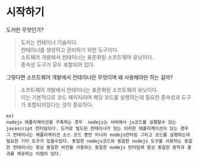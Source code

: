 # 시작하기

도커란 무엇인가?

> 도커는 컨테이너 기술이다.  
> 컨테이너를 생성하고 관리하기 위한 도구이다.  
> 소트웨어 개발에서 컨테이너는 표준화된 소프트웨어 유닛이다.  
> 종속성 도구가 모두 포함되어 있다.

그렇다면 소프트웨어 개발에서 컨테이너란 무엇이며 왜 사용해야만 하는 걸까?

> 소프트웨어 개발에서 컨테이너는 표준화된 소프트웨어 유닛이다.  
> 이는 기본적으로 코드 패키지이며 해당 코드를 실행하는데 필요한 종속성과 도구가 포함되어있다는 것이 중요하다.

```
ex)
nodejs 애플리케이션을 구축하는 경우  nodejs는 서버에서 js코드를 실행할수 있는 javascript 런타임이다. 도커로 빌드된 컨테이너가 있는 이러한 애플리케이션이 있는 경우 그 컨테이너는 애플리케이션 소스 코드 뿐만 아니라 nodejs런타임 그리고 코드를 실행하는데 필요한 기타 도구가 있을수있다. 동일한 nodejs코드와 동일한 nodejs 도구를 사용하는 동일한 컨테이너는 항상 동일한 버전을 사용하는 동일한 nodejs 런타임에 항상 동일한 동작과 결과를 제공하는 이점이 있다.
```
